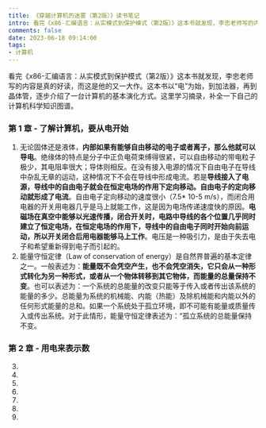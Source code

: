 ```yaml
---
title: 《穿越计算机的迷雾（第2版）》读书笔记
intro: 看完《x86-汇编语言：从实模式到保护模式（第2版）》这本书就发现，李忠老师写的内容是真的好读，而这是他的又一大作。这本书以“电”为始，到加法器，再到晶体管，逐步介绍了一台计算机的基本演化方式。这里学习摘录，补全一下自己的计算机科学知识图谱。
comments: false
date: 2023-06-18 09:14:00
tags:
- 计算机
---
```


看完《x86-汇编语言：从实模式到保护模式（第2版）》这本书就发现，李忠老师写的内容是真的好读，而这是他的又一大作。这本书以“电”为始，到加法器，再到晶体管，逐步介绍了一台计算机的基本演化方式。这里学习摘录，补全一下自己的计算机科学知识图谱。


### 第 1 章 - 了解计算机，要从电开始

1. 无论固体还是液体，**内部如果有能够自由移动的电子或者离子，那么他就可以导电**。绝缘体的特点是分子中正负电荷束缚得很紧，可以自由移动的带电粒子极少，其电阻率很大；导体则相反。在没有接入电源的情况下自由电子在导线中杂乱无章的运动，这种情况下不会在导线中形成电流。若是**导线接入了电源，导线中的自由电子就会在恒定电场的作用下定向移动。自由电子的定向移动就形成了电流**。自由电子定向移动的速度很小（7.5* 10-5 m/s），而闭合用电器的开关用电器几乎是马上就能工作，这是因为电场传递速度快的原因。**电磁场在真空中能够以光速传播，闭合开关时，电路中导线的各个位置几乎同时建立了恒定电场，在恒定电场的作用下，导线中的自由电子同时开始向前运动，所以开关闭合后用电器能够马上工作**。电压是一种吸引力，是由于失去电子和希望重新得到电子而引起的。
2. 能量守恒定律（Law of conservation of energy）是自然界普遍的基本定律之一。一般表述为：**能量既不会凭空产生，也不会凭空消失，它只会从一种形式转化为另一种形式，或者从一个物体转移到其它物体，而能量的总量保持不变**。也可以表述为：一个系统的总能量的改变只能等于传入或者传出该系统的能量的多少。总能量为系统的机械能、内能（热能）及除机械能和内能以外的任何形式能量的总和。如果一个系统处于孤立环境，即不可能有能量或质量传入或传出系统。对于此情形，能量守恒定律表述为：“孤立系统的总能量保持不变。

### 第 2 章 - 用电来表示数

3. 
4. 
5. 
6. 
7. 
8. 
9. 

